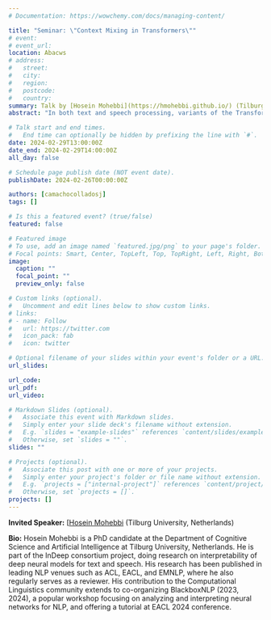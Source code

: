 ```yaml
---
# Documentation: https://wowchemy.com/docs/managing-content/

title: "Seminar: \"Context Mixing in Transformers\""
# event:
# event_url:
location: Abacws
# address:
#   street:
#   city:
#   region:
#   postcode:
#   country:
summary: Talk by [Hosein Mohebbi](https://hmohebbi.github.io/) (Tilburg University, Netherlands)
abstract: "In both text and speech processing, variants of the Transformer architecture have become ubiquitous. The key advantage of this neural network topology lies in the modeling of pairwise relations between elements of the input (tokens): the representation of a token at a particular Transformer layer is a function of the weighted sum of the transformed representations of all the tokens in the previous layer. This feature of Transformers is known as ‘context mixing’ and understanding how it functions in specific model layers is crucial for tracing the overall information flow. In this talk, I will first introduce Value Zeroing, as measure of context mixing, and show that the token importance scores obtained through Value Zeroing offer better interpretations compared to previous analysis methods in terms of plausibility, faithfulness, and agreement with probing. Next, by applying Value Zeroing to models of spoken language, we will see how patterns of context mixing can reveal striking differences between the behavior of encoder-only and encoder-decoder speech Transformers."

# Talk start and end times.
#   End time can optionally be hidden by prefixing the line with `#`.
date: 2024-02-29T13:00:00Z
date_end: 2024-02-29T14:00:00Z
all_day: false

# Schedule page publish date (NOT event date).
publishDate: 2024-02-26T00:00:00Z

authors: [camachocolladosj]
tags: []

# Is this a featured event? (true/false)
featured: false

# Featured image
# To use, add an image named `featured.jpg/png` to your page's folder. 
# Focal points: Smart, Center, TopLeft, Top, TopRight, Left, Right, BottomLeft, Bottom, BottomRight.
image:
  caption: ""
  focal_point: ""
  preview_only: false

# Custom links (optional).
#   Uncomment and edit lines below to show custom links.
# links:
# - name: Follow
#   url: https://twitter.com
#   icon_pack: fab
#   icon: twitter

# Optional filename of your slides within your event's folder or a URL.
url_slides:

url_code:
url_pdf:
url_video:

# Markdown Slides (optional).
#   Associate this event with Markdown slides.
#   Simply enter your slide deck's filename without extension.
#   E.g. `slides = "example-slides"` references `content/slides/example-slides.md`.
#   Otherwise, set `slides = ""`.
slides: ""

# Projects (optional).
#   Associate this post with one or more of your projects.
#   Simply enter your project's folder or file name without extension.
#   E.g. `projects = ["internal-project"]` references `content/project/deep-learning/index.md`.
#   Otherwise, set `projects = []`.
projects: []
---
```


**Invited Speaker:** [[Hosein Mohebbi](https://hmohebbi.github.io/) (Tilburg University, Netherlands)

**Bio:**
Hosein Mohebbi is a PhD candidate at the Department of Cognitive Science and Artificial Intelligence at Tilburg University, Netherlands. He is part of the InDeep consortium project, doing research on interpretability of deep neural models for text and speech. His research has been published in leading NLP venues such as ACL, EACL, and EMNLP, where he also regularly serves as a reviewer. His contribution to the Computational Linguistics community extends to co-organizing BlackboxNLP (2023, 2024), a popular workshop focusing on analyzing and interpreting neural networks for NLP, and offering a tutorial at EACL 2024 conference.